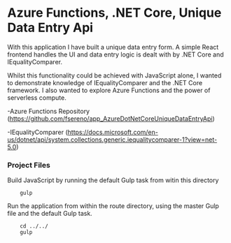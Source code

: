 # Azure Functions, .NET Core, Unique Data Entry Api

With this application I have built a unique data entry form. A simple React frontend handles the UI and data entry logic is dealt with by .NET Core and IEqualityComparer.

Whilst this functionality could be achieved with JavaScript alone, I wanted to demonstrate knowledge of IEqualityComparer and the .NET Core framework. I also wanted to explore Azure Functions and the power of serverless compute.

-Azure Functions Repository (https://github.com/fsereno/app_AzureDotNetCoreUniqueDataEntryApi)

-IEqualityComparer (https://docs.microsoft.com/en-us/dotnet/api/system.collections.generic.iequalitycomparer-1?view=net-5.0)

### Project Files ###

Build JavaScript by running the default Gulp task from witin this directory
```
    gulp
```

Run the application from within the route directory, using the master Gulp file and the default Gulp task.
```
    cd ../../
    gulp
```